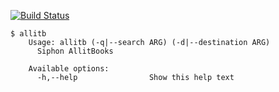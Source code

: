 [![Build Status](https://travis-ci.org/apeyroux/allitb.svg?branch=master)](https://travis-ci.org/apeyroux/allitb)

``` shell
$ allitb
    Usage: allitb (-q|--search ARG) (-d|--destination ARG)
      Siphon AllitBooks
    
    Available options:
      -h,--help                Show this help text
```

